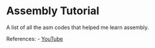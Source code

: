 # Assembly Tutorial

A list of all the asm codes that helped me learn assembly.

References:
	- [YouTube](https://youtube.com/playlist?list=PLetF-YjXm-sCH6FrTz4AQhfH6INDQvQSn)
